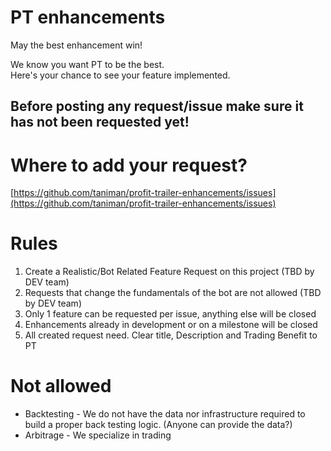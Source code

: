 # PT enhancements
May the best enhancement win!  

We know you want PT to be the best.  
Here's your chance to see your feature implemented.


## Before posting any request/issue make sure it has not been requested yet!

# Where to add your request?
[https://github.com/taniman/profit-trailer-enhancements/issues](https://github.com/taniman/profit-trailer-enhancements/issues)

# Rules

1. Create a Realistic/Bot Related Feature Request on this project (TBD by DEV team)
2. Requests that change the fundamentals of the bot are not allowed (TBD by DEV team)
3. Only 1 feature can be requested per issue, anything else will be closed
4. Enhancements already in development or on a milestone will be closed
5. All created request need. Clear title, Description and Trading Benefit to PT

# Not allowed
* Backtesting - We do not have the data nor infrastructure required to build a proper back testing logic. (Anyone can provide the data?)
* Arbitrage - We specialize in trading
